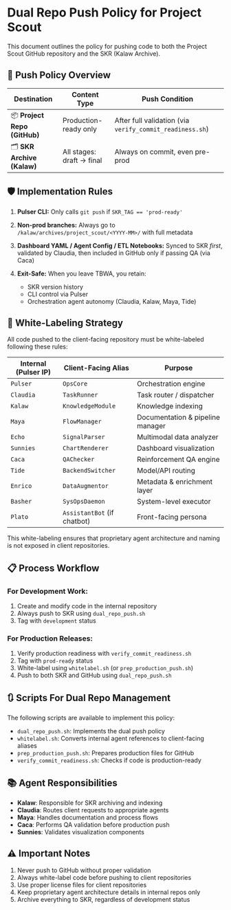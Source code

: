 # Dual Repo Push Policy for Project Scout

This document outlines the policy for pushing code to both the Project Scout GitHub repository and the SKR (Kalaw Archive).

## 🔐 Push Policy Overview

| Destination                  | Content Type              | Push Condition                                           |
| ---------------------------- | ------------------------- | -------------------------------------------------------- |
| 📦 **Project Repo (GitHub)** | Production-ready only     | After full validation (via `verify_commit_readiness.sh`) |
| 🗂️ **SKR Archive (Kalaw)**  | All stages: draft → final | Always on commit, even pre-prod                          |

## 🛡️ Implementation Rules

1. **Pulser CLI:**
   Only calls `git push` if `SKR_TAG == 'prod-ready'`

2. **Non-prod branches:**
   Always go to `/kalaw/archives/project_scout/<YYYY-MM>/` with full metadata

3. **Dashboard YAML / Agent Config / ETL Notebooks:**
   Synced to SKR *first*, validated by Claudia, then included in GitHub only if passing QA (via Caca)

4. **Exit-Safe:**
   When you leave TBWA, you retain:

   * SKR version history
   * CLI control via Pulser
   * Orchestration agent autonomy (Claudia, Kalaw, Maya, Tide)

## 🔐 White-Labeling Strategy

All code pushed to the client-facing repository must be white-labeled following these rules:

| Internal (Pulser IP) | Client-Facing Alias         | Purpose                          |
| -------------------- | --------------------------- | -------------------------------- |
| `Pulser`             | `OpsCore`                   | Orchestration engine             |
| `Claudia`            | `TaskRunner`                | Task router / dispatcher         |
| `Kalaw`              | `KnowledgeModule`           | Knowledge indexing               |
| `Maya`               | `FlowManager`               | Documentation & pipeline manager |
| `Echo`               | `SignalParser`              | Multimodal data analyzer         |
| `Sunnies`            | `ChartRenderer`             | Dashboard visualization          |
| `Caca`               | `QAChecker`                 | Reinforcement QA engine          |
| `Tide`               | `BackendSwitcher`           | Model/API routing                |
| `Enrico`             | `DataAugmentor`             | Metadata & enrichment layer      |
| `Basher`             | `SysOpsDaemon`              | System-level executor            |
| `Plato`              | `AssistantBot` (if chatbot) | Front-facing persona             |

This white-labeling ensures that proprietary agent architecture and naming is not exposed in client repositories.

## 📋 Process Workflow

### For Development Work:

1. Create and modify code in the internal repository
2. Always push to SKR using `dual_repo_push.sh`
3. Tag with `development` status

### For Production Releases:

1. Verify production readiness with `verify_commit_readiness.sh`
2. Tag with `prod-ready` status
3. White-label using `whitelabel.sh` (or `prep_production_push.sh`)
4. Push to both SKR and GitHub using `dual_repo_push.sh`

## 🔃 Scripts For Dual Repo Management

The following scripts are available to implement this policy:

- `dual_repo_push.sh`: Implements the dual push policy
- `whitelabel.sh`: Converts internal agent references to client-facing aliases
- `prep_production_push.sh`: Prepares production files for GitHub
- `verify_commit_readiness.sh`: Checks if code is production-ready

## 📚 Agent Responsibilities

- **Kalaw**: Responsible for SKR archiving and indexing
- **Claudia**: Routes client requests to appropriate agents
- **Maya**: Handles documentation and process flows 
- **Caca**: Performs QA validation before production push
- **Sunnies**: Validates visualization components

## ⚠️ Important Notes

1. Never push to GitHub without proper validation
2. Always white-label code before pushing to client repositories
3. Use proper license files for client repositories
4. Keep proprietary agent architecture details in internal repos only
5. Archive everything to SKR, regardless of development status
